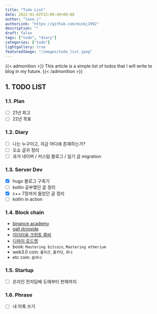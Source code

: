 ```yaml
---
title: "Todo List"
date: 2022-01-02T15:09:49+09:00
author: "leoo.j"
authorLink: "https://github.com/minkj1992"
description: ""
draft: false
tags: ["todo", "diary"]
categories: ["todo"]
lightgallery: true
featuredImage: "/images/todo_list.jpeg"
---
```


{{< admonition >}}
This article is a simple list of todos that I will write to blog in my future.
{{< /admonition >}}


## 1. TODO LIST

### 1.1. Plan
- [ ] 21년 회고
- [ ] 22년 목표
### 1.2. Diary
- [ ] 나는 누구이고, 지금 어디에 존재하는가?
- [ ] 오쇼 글귀 정리
- [ ] 과거 네이버 / 커스텀 블로그 / 일기 글 migration
### 1.3. Server Dev
- [x] hugo 블로그 구축기
- [ ] kotlin 공부했던 글 정리
- [x] c++ 7장까지 들었던 글 정리
- [ ] kotlin in action
### 1.4. Block chain
- [binance academy](https://academy.binance.com/ko/start-here#crypto)
- [gall dcinside](https://gall.dcinside.com/mini/board/view/?id=defidev&no=247&page=2)
- [이더리움 크립토 좀비](https://cryptozombies.io/ko/)
- [디파이 로드맵](https://github.com/OffcierCia/DeFi-Developer-Road-Map)
- book: `Mastering bitcoin`, `Mastering etherium`
- web3.0 coin: `폴리곤`, `폴카닷`, `루나`
- etc coin: `솔라나`
### 1.5. Startup
- [ ] 온라인 전자담배 도매부터 판매까지 
### 1.6. Phrase
- [ ] 내 어록 쓰기